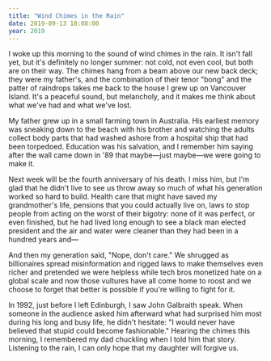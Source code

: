 ```yaml
---
title: "Wind Chimes in the Rain"
date: 2019-09-13 18:08:00
year: 2019
---
```


I woke up this morning to the sound of wind chimes in the rain.
It isn't fall yet,
but it's definitely no longer summer:
not cold,
not even cool,
but both are on their way.
The chimes hang from a beam above our new back deck;
they were my father's,
and the combination of their tenor "bong" and the patter of raindrops
takes me back to the house I grew up on Vancouver Island.
It's a peaceful sound, but melancholy,
and it makes me think about what we've had and what we've lost.

My father grew up in a small farming town in Australia.
His earliest memory was sneaking down to the beach with his brother
and watching the adults collect body parts that had washed ashore
from a hospital ship that had been torpedoed.
Education was his salvation,
and I remember him saying after the wall came down in '89
that maybe—just maybe—we were going to make it.

Next week will be the fourth anniversary of his death.
I miss him,
but I'm glad that he didn't live to see us throw away so much of what his generation worked so hard to build.
Health care that might have saved my grandmother's life,
pensions that you could actually live on,
laws to stop people from acting on the worst of their bigotry:
none of it was perfect,
or even finished,
but he had lived long enough to see a black man elected president
and the air and water were cleaner than they had been in a hundred years and—

And then my generation said, "Nope, don't care."
We shrugged as billionaires spread misinformation and rigged laws to make themselves even richer
and pretended we were helpless while tech bros monetized hate on a global scale
and now those vultures have all come home to roost
and we choose to forget that better is possible if you're willing to fight for it.

In 1992,
just before I left Edinburgh,
I saw John Galbraith speak.
When someone in the audience asked him afterward what had surprised him most during his long and busy life,
he didn't hesitate:
"I would never have believed that stupid could become fashionable."
Hearing the chimes this morning,
I remembered my dad chuckling when I told him that story.
Listening to the rain,
I can only hope that my daughter will forgive us.
